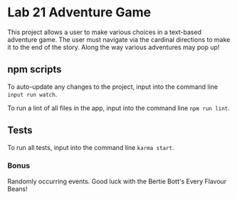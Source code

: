 # Lab 21 Adventure Game

This project allows a user to make various choices in a text-based adventure game.  The user must navigate via the cardinal directions to make it to the end of the story.  Along the way various adventures may pop up!

## npm scripts

To auto-update any changes to the project, input into the command line `input run watch`.

To run a lint of all files in the app, input into the command line `npm run lint`.

## Tests

To run all tests, input into the command line `karma start`.

### Bonus

Randomly occurring events.  Good luck with the Bertie Bott's Every Flavour Beans!
